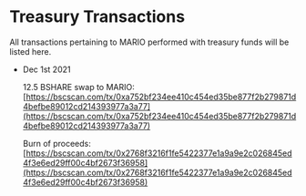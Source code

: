 # Treasury Transactions

All transactions pertaining to MARIO performed with treasury funds will be listed here.

*   Dec 1st 2021

    12.5 BSHARE swap to MARIO: [https://bscscan.com/tx/0xa752bf234ee410c454ed35be877f2b279871d4befbe89012cd214393977a3a77](https://bscscan.com/tx/0xa752bf234ee410c454ed35be877f2b279871d4befbe89012cd214393977a3a77)

    Burn of proceeds: [https://bscscan.com/tx/0x2768f3216f1fe5422377e1a9a9e2c026845ed4f3e6ed29ff00c4bf2673f36958](https://bscscan.com/tx/0x2768f3216f1fe5422377e1a9a9e2c026845ed4f3e6ed29ff00c4bf2673f36958)
